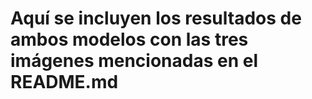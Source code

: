 # Aquí se incluyen los resultados de ambos modelos con las tres imágenes mencionadas en el README.md

